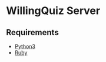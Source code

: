 # WillingQuiz Server

## Requirements

- [Python3](https://www.python.org/)
- [Ruby](https://www.ruby-lang.org/)
